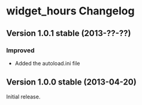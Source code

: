 widget_hours Changelog
======================

Version 1.0.1 stable (2013-??-??)
---------------------------------

### Improved
- Added the autoload.ini file


Version 1.0.0 stable (2013-04-20)
---------------------------------

Initial release.